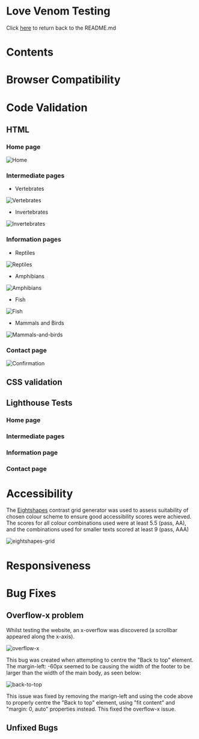 # Love Venom Testing

Click [here](README.md) to return back to the README.md

# Contents

# Browser Compatibility



# Code Validation
## HTML
### Home page
![Home](documentation/testing/html-home.png)

### Intermediate pages
- Vertebrates

![Vertebrates](documentation/testing/html-vertebrates.png)

- Invertebrates

![Invertebrates](documentation/testing/html-invertebrates.png)

### Information pages
- Reptiles

![Reptiles](documentation/testing/html-reptiles.png)

- Amphibians

![Amphibians](documentation/testing/html-amphibians.png)

- Fish

![Fish](documentation/testing/html-fish.png)

- Mammals and Birds

![Mammals-and-birds](documentation/testing/html-m-and-b.png)

<!-- spiders
scorpions
insects
marine -->


### Contact page
<!-- contact ![](documentation/testing/html-) -->
![Confirmation](documentation/testing/html-confirmation.png)


## CSS validation


## Lighthouse Tests
<!-- The SEO score is highly affected by the java menu using a fontawesome icon making the link "uncrawlable". Most of the page at or aroun 90% so deemed ok.-->
<!-- Could improve Performance scores by reducing size of image and/or changing file format to a next-gen format such as WebP or AVIF. Given the nperformance scores were still over 90% and the purpose of the website to serve high quality images that users may wish to download, these changes were not made. -->
### Home page


### Intermediate pages

### Information page

### Contact page

# Accessibility
The [Eightshapes](https://contrast-grid.eightshapes.com/?version=1.1.0&background-colors=&foreground-colors=%23FFFFFF%2C%20White%0D%0A%23000000%2C%20Black%0D%0A%23dde7c7%0D%0A%2382a89c%0D%0A%2373b8cc%0D%0A%2302789e%0D%0A%23003859%0D%0A%23126100%0D%0A&es-color-form__tile-size=compact&es-color-form__show-contrast=aaa&es-color-form__show-contrast=aa&es-color-form__show-contrast=aa18&es-color-form__show-contrast=dnp) contrast grid generator was used to assess suitability of chosen colour scheme to ensure good accessibility scores were achieved. The scores for all colour combinations used were at least 5.5 (pass, AA), and the combinations used for smaller texts scored at least 9 (pass, AAA)

![eightshapes-grid](documentation/testing/contrast-grid-annotated.jpg)

# Responsiveness




# Bug Fixes
## Overflow-x problem
Whilst testing the website, an x-overflow was discovered (a scrollbar appeared along the x-axis). 

![overflow-x](documentation/testing/overflow-x.png)


This bug was created when attempting to centre the "Back to top" element. The margin-left: -60px seemed to be causing the width of the footer to be larger than the width of the main body, as seen below:

![back-to-top](documentation/testing/overflow-x-issue.jpg)


This issue was fixed by removing the marign-left and using the code above to properly centre the "Back to top" element, using "fit content" and "margin: 0, auto" properties instead. This fixed the overflow-x issue.


## Unfixed Bugs

<!-- iPad landscape issue? -->